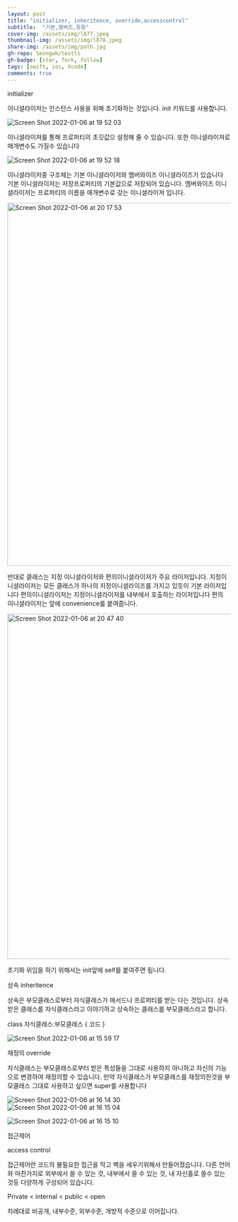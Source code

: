 ```yaml
---
layout: post
title: "initializer, inheritence, override,accesscontrol" 
subtitle:  "기본,멤버즈,등등"
cover-img: /assets/img/l877.jpeg
thumbnail-img: /assets/img/l878.jpeg
share-img: /assets/img/path.jpg
gh-repo: Seongwk/testts
gh-badge: [star, fork, follow]
tags: [swift, ios, Xcode]
comments: true
---
```



initializer

이니셜라이저는 인스턴스 사용을 위해 초기화하는 것입니다.
init 키워드를 사용합니다.

![Screen Shot 2022-01-06 at 19 52 03](https://user-images.githubusercontent.com/40172001/148376726-659ae195-47ec-4101-b7e3-ae96916bbde1.png)


이니셜라이져를 통해 프로퍼티의 초깃값으 설정해 줄 수 있습니다. 
또한 이니셜라이져로 매개변수도 가질수 있습니다

![Screen Shot 2022-01-06 at 19 52 18](https://user-images.githubusercontent.com/40172001/148377213-6733832e-1e04-494a-82f0-8cb53c88418d.png)


이니셜라이저중  구조체는 기본 이니셜라이저와 멤버와이즈 이니셜라이즈가 있습니다
기본 이니셜라이저는 저장프로퍼티의 기본값으로 저장되어 있습니다.
멤버와이즈 이니셜라이저는 프로퍼티의 이름을 매개변수로 갖는 이니셜라이져 입니다.

<img width="819" alt="Screen Shot 2022-01-06 at 20 17 53" src="https://user-images.githubusercontent.com/40172001/148377154-8860736d-326f-479b-953b-22c7b5702c98.png">

반대로 클래스는 지정 이니셜라이저와 편의이니셜라이저가 주요 라이저입니다.
지정이니셜라이저는 모든 클래스가 하나의 지정이니셜라이즈를 가지고 있듯이 기본 라이저입니다
편의이니셜라이저는 지정이니셜라이저를 내부에서 호출하는 라이저입니다
편의 이니셜라이저는 앞에 convenience를 붙여줍니다.


<img width="779" alt="Screen Shot 2022-01-06 at 20 47 40" src="https://user-images.githubusercontent.com/40172001/148378800-4491980e-45fe-43a1-9152-66ec870faac0.png">

초기화 위임을 하기 위해서는 init앞에 self를 붙여주면 됩니다.


상속
inheritence

상속은 부모클래스로부터 자식클래스가 매서드나 프로퍼티를 받는 다는 것입니다.
상속받은 클래스를 자식클래스라고 이야기하고 상속하는 클래스를 부모클래스라고 합니다.

class 자식클래스:부모클래스
{
  코드
}

![Screen Shot 2022-01-06 at 15 59 17](https://user-images.githubusercontent.com/40172001/148377003-da698fd3-7f36-4c90-bd44-1fd4c8f519d2.png)




재정의
override

자식클래스는 부모클래스로부터 받은 특성들을 그대로 사용하지 아니하고 자신의 기능으로 변경하여 재정의할 수 있습니다.
만약 자식클래스가 부모클래스를 재정의한것을 부모클래스 그대로 사용하고 싶으면 super를 사용합니다

![Screen Shot 2022-01-06 at 16 14 30](https://user-images.githubusercontent.com/40172001/148377046-82114d53-0201-4b98-acb1-1229d98c96ca.png)
![Screen Shot 2022-01-06 at 16 15 04](https://user-images.githubusercontent.com/40172001/148377070-8a8ce621-dce5-4eb6-8e29-752794ac0107.png)

![Screen Shot 2022-01-06 at 16 15 10](https://user-images.githubusercontent.com/40172001/148377085-20ba663d-9997-4f82-9f06-b927af6d2bcc.png)

접근제어

access control

접근제어란 코드의 불필요한 접근을 막고 벽을 세우기위해서 만들어졌습니다.
다른 언어와 마찬가지로 외부에서 쓸 수 있는 것, 내부에서 쓸 수 있는 것, 내 자신홀로 쓸수 있는 것등
다양하게 구성되어 있습니다.

Private < internal < public < open

차례대로 비공개, 내부수준, 외부수준, 개방적 수준으로 이어집니다. 
